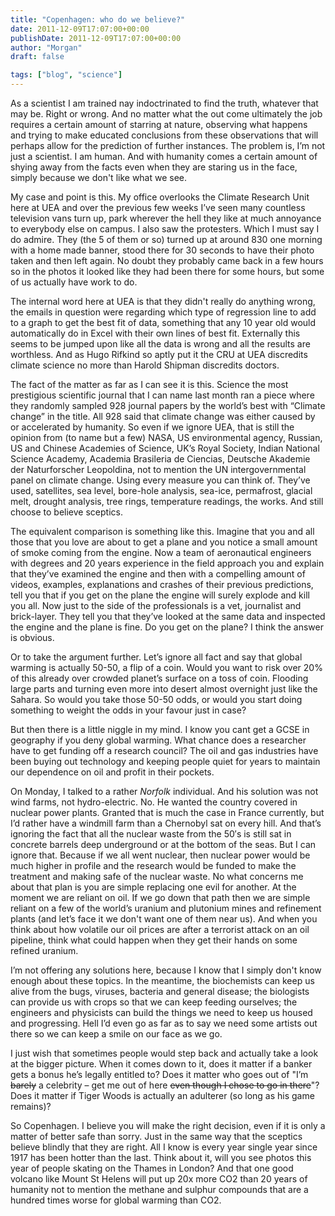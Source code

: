 ```yaml
---
title: "Copenhagen: who do we believe?"
date: 2011-12-09T17:07:00+00:00
publishDate: 2011-12-09T17:07:00+00:00
author: "Morgan"
draft: false

tags: ["blog", "science"]
---
```


As a scientist I am trained nay indoctrinated to find the truth, whatever that may be. Right or wrong.  And no matter what the out come ultimately the job requires a certain amount of starring at nature, observing what happens and trying to make educated conclusions from these observations that will perhaps allow for the prediction of further instances.  The problem is, I’m not just a scientist.  I am human.  And with humanity comes a certain amount of shying away from the facts even when they are staring us in the face, simply because we don't like what we see.

My case and point is this.  My office overlooks the Climate Research Unit here at UEA and over the previous few weeks I’ve seen many countless television vans turn up, park wherever the hell they like at much annoyance to everybody else on campus.  I also saw the protesters.  Which I must say I do admire.  They (the 5 of them or so) turned up at around 830 one morning with a home made banner, stood there for 30 seconds to have their photo taken and then left again.  No doubt they probably came back in a few hours so in the photos it looked like they had been there for some hours, but some of us actually have work to do.

The internal word here at UEA is that they didn't really do anything wrong, the emails in question were regarding which type of regression line to add to a graph to get the best fit of data, something that any 10 year old would automatically do in Excel with their own lines of best fit.  Externally this seems to be jumped upon like all the data is wrong and all the results are worthless.  And as Hugo Rifkind so aptly put it the CRU at UEA discredits climate science no more than Harold Shipman discredits doctors.

The fact of the matter as far as I can see it is this. Science the most prestigious scientific journal that I can name last month ran a piece where they randomly sampled 928 journal papers by the world’s best with “Climate change” in the title.  All 928 said that climate change was either caused by or accelerated by humanity.  So even if we ignore UEA, that is still the opinion from (to name but a few) NASA, US environmental agency, Russian, US and Chinese Academies of Science, UK’s Royal Society, Indian National Science Academy, Academia Brasileria de Ciencias, Deutsche Akademie der Naturforscher Leopoldina, not to mention the UN intergovernmental panel on climate change. Using every measure you can think of. They’ve used, satellites, sea level, bore-hole analysis, sea-ice, permafrost, glacial melt, drought analysis, tree rings, temperature readings, the works.  And still choose to believe sceptics.

The equivalent comparison is something like this.  Imagine that you and all those that you love are about to get a plane and you notice a small amount of smoke coming from the engine.  Now a team of aeronautical engineers with degrees and 20 years experience in the field approach you and explain that they’ve examined the engine and then with a compelling amount of videos, examples, explanations and crashes of their previous predictions,  tell you that if you get on the plane the engine will surely explode and kill you all.  Now just to the side of the professionals is a vet, journalist and brick-layer.  They tell you that they’ve looked at the same data and inspected the engine and the plane is fine.  Do you get on the plane? I think the answer is obvious.

Or to take the argument further.  Let’s ignore all fact and say that global warming is actually 50-50, a flip of a coin.  Would you want to risk over 20% of this already over crowded planet’s surface on a toss of coin.  Flooding large parts and turning even more into desert almost overnight just like the Sahara.  So would you take those 50-50 odds, or would you start doing something to weight the odds in your favour just in case?

But then there is a little niggle in my mind.  I know you cant get a GCSE in geography if you deny global warming.  What chance does a researcher have to get funding off a research council?  The oil and gas industries have been buying out technology and keeping people quiet for years to maintain our dependence on oil and profit in their pockets.

On Monday, I talked to a rather *Norfolk* individual.  And his solution was not wind farms, not hydro-electric.  No.  He wanted the country covered in nuclear power plants.  Granted that is much the case in France currently, but I’d rather have a windmill farm than a Chernobyl sat on every hill.  And that’s ignoring the fact that all the nuclear waste from the 50′s is still sat in concrete barrels deep underground or at the bottom of the seas.  But I can ignore that.  Because if we all went nuclear, then nuclear power would be much higher in profile and the research would be funded to make the treatment and making safe of the nuclear waste.  No what concerns me about that plan is you are simple replacing one evil for another.  At the moment we are reliant on oil. If we go down that path then we are simple reliant on a few of the world’s uranium and plutonium mines and refinement plants (and let’s face it we don't want one of them near us).  And when you think about how volatile our oil prices are after a terrorist attack on an oil pipeline, think what could happen when they get their hands on some refined uranium.

I’m not offering any solutions here, because I know that I simply don't know enough about these topics.  In the meantime, the biochemists can keep us alive from the bugs, viruses, bacteria and general disease; the biologists can provide us with crops so that we can keep feeding ourselves; the engineers and physicists can build the things we need to keep us housed and progressing.  Hell I’d even go as far as to say we need some artists out there so we can keep a smile on our face as we go.

I just wish that sometimes people would step back and actually take a look at the bigger picture.  When it comes down to it, does it matter if a banker gets a bonus he’s legally entitled to? Does it matter who goes out of  "I’m ~~barely~~ a celebrity – get me out of here ~~even though I chose to go in there~~"? Does it matter if Tiger Woods is actually an adulterer (so long as his game remains)?

So Copenhagen.  I believe you will make the right decision, even if it is only a matter of better safe than sorry.  Just in the same way that the sceptics believe blindly that they are right.  All I know is every year single year since 1917 has been hotter than the last.  Think about it, will you see photos this year of people skating on the Thames in London? And that one good volcano like Mount St Helens will put up 20x more CO2 than 20 years of humanity not to mention the methane and sulphur compounds that are a hundred times worse for global warming than CO2.
